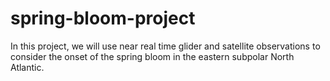 # spring-bloom-project
In this project, we will use near real time glider and satellite observations to consider the onset of the spring bloom in the eastern subpolar North Atlantic.
